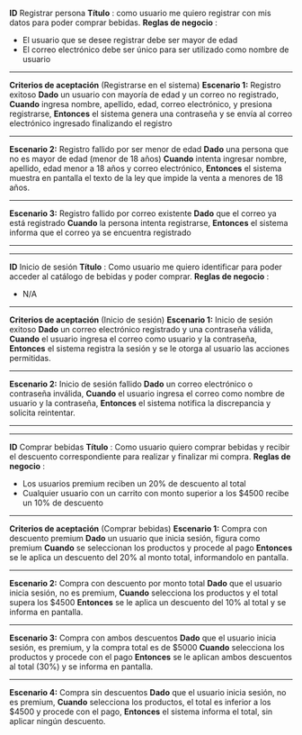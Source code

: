**ID** Registrar persona
**Título** : como usuario me quiero registrar con mis datos para poder comprar bebidas.
**Reglas de negocio** :
- El usuario que se desee registrar debe  ser mayor de edad
- El correo electrónico debe ser único para ser utilizado como nombre de usuario
---
**Criterios de aceptación** (Registrarse en el sistema)
**Escenario 1:** Registro exitoso
**Dado** un usuario con mayoría de edad y un correo no registrado,
**Cuando** ingresa nombre, apellido, edad, correo electrónico, y presiona registrarse, 
**Entonces** el sistema genera una contraseña y se envía al correo electrónico ingresado finalizando el registro

---
**Escenario 2:** Registro fallido por ser menor de edad
**Dado** una persona que no es mayor de edad (menor de 18 años)
**Cuando** intenta ingresar nombre, apellido, edad menor a 18 años y correo electrónico,
**Entonces** el sistema muestra en pantalla el texto de la ley que impide la venta a menores de 18 años.

---
**Escenario 3:** Registro fallido por correo existente
**Dado** que el correo ya está registrado
**Cuando** la persona intenta registrarse,
**Entonces** el sistema informa que el correo ya se encuentra registrado

---
---
**ID** Inicio de sesión
**Título** : Como usuario me quiero identificar para poder acceder al catálogo de bebidas y poder comprar.
**Reglas de negocio** :
- N/A
---
**Criterios de aceptación** (Inicio de sesión)
**Escenario 1:** Inicio de sesión exitoso
**Dado** un correo electrónico registrado y una contraseña válida,
**Cuando** el usuario ingresa el correo como usuario y la contraseña,
**Entonces** el sistema registra la sesión y se le otorga al usuario las acciones permitidas.

---
**Escenario 2:** Inicio de sesión fallido
**Dado** un correo electrónico o contraseña inválida, 
**Cuando** el usuario ingresa el correo como nombre de usuario y la contraseña,
**Entonces** el sistema notifica la discrepancia y solicita reintentar.

---
---
**ID** Comprar bebidas
**Título** : Como usuario quiero comprar bebidas y recibir el descuento correspondiente para realizar y finalizar mi compra.
**Reglas de negocio** :
- Los usuarios premium reciben un 20% de descuento al total
- Cualquier usuario con un carrito con monto superior a los $4500 recibe un 10% de descuento 
---
**Criterios de aceptación** (Comprar bebidas)
**Escenario 1:** Compra con descuento premium
**Dado** un usuario que inicia sesión,  figura como premium
**Cuando** se seleccionan los productos y procede al pago
**Entonces** se le aplica un descuento del 20% al monto total, informandolo en pantalla.

---
**Escenario 2:** Compra con descuento por monto total
**Dado** que el usuario inicia sesión, no es premium,
**Cuando** selecciona los productos y el total supera los $4500
**Entonces** se le aplica un descuento del 10% al total y se informa en pantalla.

---
**Escenario 3:** Compra con ambos descuentos
**Dado** que el usuario inicia sesión, es  premium, y la compra total es de $5000
**Cuando** selecciona los productos y procede con el pago
**Entonces** se le aplican ambos descuentos al total (30%) y se informa en pantalla.

---
**Escenario 4:** Compra sin descuentos 
**Dado** que el usuario inicia sesión, no es premium,
**Cuando** selecciona los productos, el total es inferior a los $4500 y procede con el pago,
**Entonces** el sistema informa el total, sin aplicar ningún descuento.